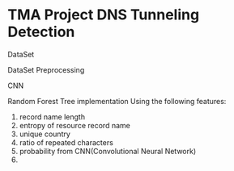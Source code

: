 # TMA Project DNS Tunneling Detection

DataSet

DataSet Preprocessing

CNN

Random Forest Tree implementation
Using the following features:
1. record name length
2. entropy of resource record name
3. unique country
4. ratio of repeated characters
5. probability from CNN(Convolutional Neural Network)
6.